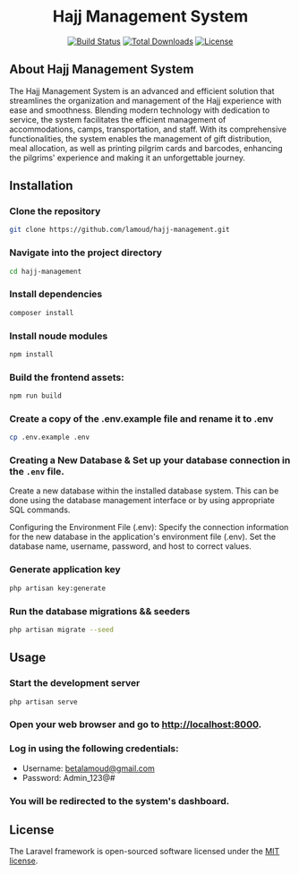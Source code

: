 <h1 align="center">Hajj Management System</h1>


<p align="center">
<a href="https://github.com/laravel/framework/actions"><img src="https://github.com/laravel/framework/workflows/tests/badge.svg" alt="Build Status"></a>
<a href="https://packagist.org/packages/laravel/framework"><img src="https://img.shields.io/packagist/dt/laravel/framework" alt="Total Downloads"></a>
<a href="https://packagist.org/packages/laravel/framework"><img src="https://img.shields.io/packagist/l/laravel/framework" alt="License"></a>
</p>

## About Hajj Management System

The Hajj Management System is an advanced and efficient solution that streamlines the organization and management of the Hajj experience with ease and smoothness. Blending modern technology with dedication to service, the system facilitates the efficient management of accommodations, camps, transportation, and staff. With its comprehensive functionalities, the system enables the management of gift distribution, meal allocation, as well as printing pilgrim cards and barcodes, enhancing the pilgrims' experience and making it an unforgettable journey.

## Installation
### Clone the repository

```bash
git clone https://github.com/lamoud/hajj-management.git
```

### Navigate into the project directory

```bash
cd hajj-management
```

### Install dependencies

```bash
composer install
```

### Install noude modules

```bash
npm install
```

### Build the frontend assets:
```bash
npm run build
```

### Create a copy of the .env.example file and rename it to .env

```bash
cp .env.example .env
```
### Creating a New Database & Set up your database connection in the `.env` file.

Create a new database within the installed database system. This can be done using the database management interface or by using appropriate SQL commands.

Configuring the Environment File (.env): Specify the connection information for the new database in the application's environment file (.env). Set the database name, username, password, and host to correct values.

### Generate application key

```bash
php artisan key:generate
```

### Run the database migrations && seeders

```bash
php artisan migrate --seed
```

## Usage

### Start the development server

```bash
php artisan serve
```
### Open your web browser and go to [http://localhost:8000](http://localhost:8000).

### Log in using the following credentials:
 - Username: betalamoud@gmail.com
 - Password: Admin_123@#

### You will be redirected to the system's dashboard.



## License

The Laravel framework is open-sourced software licensed under the [MIT license](https://opensource.org/licenses/MIT).
